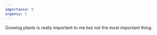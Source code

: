 ```yaml
---
importance: 9
urgency: 5
---
```

Growing plants is really important to me but not the most important thing.